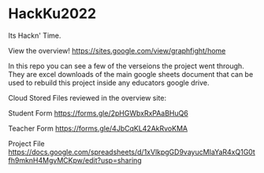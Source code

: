 # HackKu2022
Its Hackn' Time.

View the overview!
https://sites.google.com/view/graphfight/home

In this repo you can see a few of the verseions the project went through. They are excel downloads of the main google sheets document that can be used to rebuild this project inside any educators google drive. 




Cloud Stored Files reviewed in the overview site:

Student Form
https://forms.gle/2pHGWbxRxPAaBHuQ6

Teacher Form
https://forms.gle/4JbCqKL42AkRvoKMA

Project File
https://docs.google.com/spreadsheets/d/1xVlkpgGD9vayucMIaYaR4xQ1G0tfh9mknH4MgvMCKpw/edit?usp=sharing
